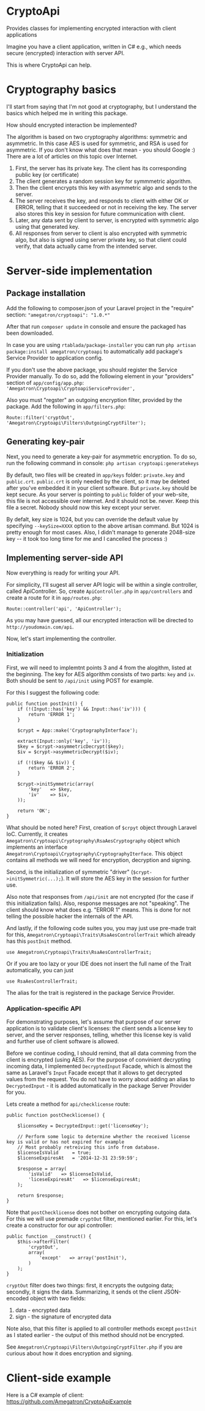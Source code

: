 CryptoApi
=========

Provides classes for implementing encrypted interaction with client applications

Imagine you have a client application, written in C# e.g., which needs secure (encrypted) interaction with server API.

This is where CryptoApi can help.

# Cryptography basics #

I'll start from saying that I'm not good at cryptography, but I understand the basics which helped me in writing this package.

How should encrypted interaction be implemented?

The algorithm is based on two cryptography algorithms: symmetric and asymmetric. In this case AES is used for symmetric, and RSA is used for asymmetric. If you don't know what does that mean - you should Google :) There are a lot of articles on this topic over Internet.

1. First, the server has its private key. The client has its corresponding public key (or certificate)
2. The client generates a random session key for symmmetric algorithm.
3. Then the client encrypts this key with asymmetric algo and sends to the server.
4. The server receives the key, and responds to client with either OK or ERROR, telling that it succeedeed or not in receiving the key. The server also stores this key in session for future communication with client.
5. Later, any data sent by client to server, is encrypted with symmetric algo using that generated key.
6. All responses from server to client is also encrypted with symmetric algo, but also is signed using server private key, so that client could verify, that data actually came from the intended server.

# Server-side implementation #

## Package installation ##

Add the following to composer.json of your Laravel project in the "require" section:
`"amegatron/cryptoapi": "1.0.*"`

After that run `composer update` in console and ensure the packaged has been downloaded.

In case you are using `rtablada/package-installer` you can run `php artisan package:install amegatron/cryptoapi` to automatically add package's Service Provider to application config.

If you don't use the above package, you should register the Service Provider manually. To do so, add the following element in your "providers" section of `app/config/app.php`: `'Amegatron\Cryptoapi\CryptoapiServiceProvider',`

Also you must "regster" an outgoing encryption filter, provided by the package. Add the following in `app/filters.php`:

`Route::filter('cryptOut', 'Amegatron\Cryptoapi\Filters\OutgoingCryptFilter');`

## Generating key-pair ##

Next, you need to generate a key-pair for asymmetric encryption. To do so, run the following command in console:
`php artisan cryptoapi:generatekeys`

By default, two files will be created in `app/keys` folder: `private.key` and `public.crt`. `public.crt` is only needed by the client, so it may be deleted after you've embedded it in your client software. But `private.key` should be kept secure. As your server is pointing to `public` folder of your web-site, this file is not accessible over internet. And it should not be. never. Keep this file a secret. Nobody should now this key except your server.

By defalt, key size is 1024, but you can override the default value by specifying `--keySize=XXXX` option to the above artisan command. But 1024 is pretty enough for most cases. Also, I didn't manage to generate 2048-size key -- it took too long time for me and I cancelled the process :)

## Implementing server-side API ##

Now everything is ready for writing your API.

For simplicity, I'll sugest all server API logic will be within a single controller, called ApiController. So, create `ApiController.php` in `app/controllers` and create a route for it in `app/routes.php`:

`Route::controller('api', 'ApiController');`

As you may have guessed, all our encrypted interaction will be directed to `http://youdomain.com/api`.

Now, let's start implementing the controller.

### Initialization ###

First, we will need to implemtnt points 3 and 4 from the alogithm, listed at the beginning. The key for AES algorithm consists of two parts: `key` and `iv`. Both should be sent to `/api/init` using POST for example.

For this I suggest the following code:

```
public function postInit() {
    if (!(Input::has('key') && Input::has('iv'))) {
        return 'ERROR 1';
    }

    $crypt = App::make('CryptographyInterface');

    extract(Input::only('key', 'iv'));
    $key = $crypt->asymmetricDecrypt($key);
    $iv = $crypt->asymmetricDecrypt($iv);

    if (!($key && $iv)) {
        return 'ERROR 2';
    }

    $crypt->initSymmetric(array(
        'key'   => $key,
        'iv'    => $iv,
    ));

    return 'OK';
}
```

What should be noted here? First, creation of `$crpyt` object through Laravel IoC. Currently, it creates `Amegatron\Cryptoapi\Cryptography\RsaAesCryptography` object which implements an interface `Amegatron\Cryptoapi\Cryptography\CryptographyIterface`. This object contains all methods we will need for encryption, decryption and signing.

Second, is the initialization of symmetric "driver" (`$crypt->initSymmetric(...);`). It will store the AES key in the session for further use.

Also note that responses from `/api/init` are not encrypted (for the case if this initialization fails). Also, response messages are not "speaking". The client should know what does e.g. "ERROR 1" means. This is done for not telling the possible hacker the internals of the API.

And lastly, if the following code suites you, you may just use pre-made trait for this, `Amegatron\Cryptoapi\Traits\RsaAesControllerTrait` which already has this `postInit` method.

```
use Amegatron\Cryptoapi\Traits\RsaAesControllerTrait;
```

Or if you are too lazy or your IDE does not insert the full name of the Trait automatically, you can just
```
use RsaAesControllerTrait;
```
The alias for the trait is registered in the package Service Provider.


### Application-specific API ###

For demonstrating purposes, let's assume that purpose of our server application is to validate client's licenses: the client sends a license key to server, and the server responses, telling, whether this license key is valid and further use of client software is allowed.

Before we continue coding, I should remind, that all data comming from the client is encrypted (using AES). For the purpose of convinient decrypting incoming data, I implemented `DecryptedInput` Facade, which is almost the same as Laravel's `Input` Facade except that it allows to get decrypted values from the request. You do not have to worry about adding an alias to `DecryptedInput` - it is added automatically in the package Server Provider for you.

Lets create a method for `api/checklicense` route:

```
public function postChecklicense() {

    $licenseKey = DecryptedInput::get('licenseKey');

    // Perform some logic to determine whether the received license key is valid or has not expired for example
    // Most probably retreiving this info from database.
    $licenseIsValid     = true;
    $licenseExpiresAt   = '2014-12-31 23:59:59';

    $response = array(
        'isValid'   => $licenseIsValid,
        'liceseExpiresAt'   => $licenseExpiresAt;
    );

    return $response;
}
```

Note that `postChecklicense` does not bother on encrypting outgoing data. For this we will use premade `cryptOut` filter, mentioned earlier. For this, let's create a constructor for our api controller:

```
public function __construct() {
    $this->afterFilter(
        'cryptOut',
        array(
            'except'   => array('postInit'),
        )
    );
}
```

`cryptOut` filter does two things: first, it encrypts the outgoing data; secondly, it signs the data. Summarizing, it sends ot the client JSON-encoded object with two fields:
1. data - encrypted data
2. sign - the signature of encrypted data

Note also, that this filter is applied to all controller methods except `postInit` as I stated earlier - the output of this method should not be encrypted.

See `Amegatron\Cryptoapi\Filters\OutgoingCryptFilter.php` if you are curious about how it does encryption and signing.

# Client-side example #

Here is a C# example of client: https://github.com/Amegatron/CryptoApiExample
